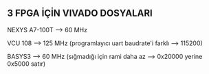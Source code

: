 ## 3 FPGA İÇİN VIVADO DOSYALARI

NEXYS A7-100T --> 60 MHz

VCU 108 --> 125 MHz (programlayıcı uart baudrate'i farklı --> 115200)

BASYS3 --> 60 MHz (sığmadığı için rami daha az --> 0x20000 yerine 0x5000 satır)
